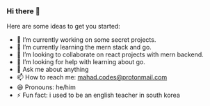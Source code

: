 ### Hi there 👋

<!--
**Elir-Mahad/Elir-Mahad** is a ✨ _special_ ✨ repository because its `README.md` (this file) appears on your GitHub profile.
-->

Here are some ideas to get you started:

- 🔭 I’m currently working on some secret projects.
- 🌱 I’m currently learning the mern stack and go.
- 👯 I’m looking to collaborate on react projects with mern backend.
- 🤔 I’m looking for help with learning about go.
- 💬 Ask me about anything
- 📫 How to reach me: mahad.codes@protonmail.com
- 😄 Pronouns: he/him
- ⚡ Fun fact: i used to be an english teacher in south korea

